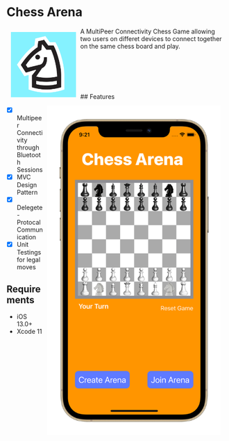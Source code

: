 # Chess Arena 

<img src="/logo.png" align="left" width="150" hspace="10" vspace="10">

A MultiPeer Connectivity Chess Game allowing two users on differet devices to connect together on the same chess board and play. 
<br> </br>

<img src="/chessArena.png" align="right" width="400" hspace="10" vspace="10">
<br> </br>
<br> </br>
## Features

- [x] Multipeer Connectivity through Bluetooth Sessions
- [x] MVC Design Pattern
- [x] Delegete-Protocal Communication 
- [x] Unit Testings for legal moves

## Requirements

- iOS 13.0+
- Xcode 11
